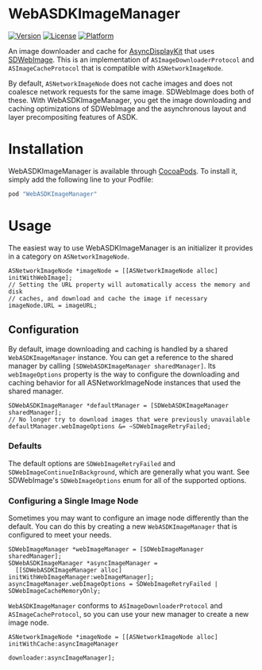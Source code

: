 # WebASDKImageManager

[![Version](https://img.shields.io/cocoapods/v/WebASDKImageManager.svg?style=flat)](http://cocoadocs.org/docsets/WebASDKImageManager)
[![License](https://img.shields.io/cocoapods/l/WebASDKImageManager.svg?style=flat)](http://cocoadocs.org/docsets/WebASDKImageManager)
[![Platform](https://img.shields.io/cocoapods/p/WebASDKImageManager.svg?style=flat)](http://cocoadocs.org/docsets/WebASDKImageManager)

An image downloader and cache for [AsyncDisplayKit](https://github.com/facebook/AsyncDisplayKit) that uses [SDWebImage](https://github.com/rs/SDWebImage). This is an implementation of `ASImageDownloaderProtocol` and `ASImageCacheProtocol` that is compatible with `ASNetworkImageNode`.

By default, `ASNetworkImageNode` does not cache images and does not coalesce network requests for the same image. SDWebImage does both of these. With WebASDKImageManager, you get the image downloading and caching optimizations of SDWebImage and the asynchronous layout and layer precompositing features of ASDK.

# Installation

WebASDKImageManager is available through [CocoaPods](http://cocoapods.org). To install it, simply add the following line to your Podfile:

```ruby
pod "WebASDKImageManager"
```

# Usage

The easiest way to use WebASDKImageManager is an initializer it provides in a category on `ASNetworkImageNode`.

```objc
ASNetworkImageNode *imageNode = [[ASNetworkImageNode alloc] initWithWebImage];
// Setting the URL property will automatically access the memory and disk
// caches, and download and cache the image if necessary
imageNode.URL = imageURL;
```

## Configuration

By default, image downloading and caching is handled by a shared `WebASDKImageManager` instance. You can get a reference to the shared manager by calling `[SDWebASDKImageManager sharedManager]`. Its `webImageOptions` property is the way to configure the downloading and caching behavior for all ASNetworkImageNode instances that used the shared manager.

```objc
SDWebASDKImageManager *defaultManager = [SDWebASDKImageManager sharedManager];
// No longer try to download images that were previously unavailable
defaultManager.webImageOptions &= ~SDWebImageRetryFailed;
```

### Defaults

The default options are `SDWebImageRetryFailed` and `SDWebImageContinueInBackground`, which are generally what you want. See SDWebImage's `SDWebImageOptions` enum for all of the supported options.

### Configuring a Single Image Node

Sometimes you may want to configure an image node differently than the default. You can do this by creating a new `WebASDKImageManager` that is configured to meet your needs.

```objc
SDWebImageManager *webImageManager = [SDWebImageManager sharedManager];
SDWebASDKImageManager *asyncImageManager =
  [[SDWebASDKImageManager alloc] initWithWebImageManager:webImageManager];
asyncImageManager.webImageOptions = SDWebImageRetryFailed | SDWebImageCacheMemoryOnly;
```

`WebASDKImageManager` conforms to `ASImageDownloaderProtocol` and `ASImageCacheProtocol`, so you can use your new manager to create a new image node.

```objc
ASNetworkImageNode *imageNode = [[ASNetworkImageNode alloc] initWithCache:asyncImageManager 
                                                               downloader:asyncImageManager];
```
